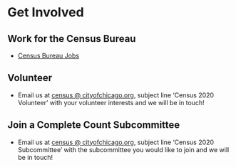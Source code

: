 # Get Involved

## Work for the Census Bureau

* [Census Bureau Jobs]( https://2020census.gov/en/jobs)

## Volunteer
* Email us at [census @ cityofchicago.org](census@cityofchicago.org), subject line ‘Census 2020 Volunteer’ with your volunteer interests and we will be in touch!

## Join a Complete Count Subcommittee
* Email us at [census @ cityofchicago.org](census@cityofchicago.org), subject line ‘Census 2020 Subcommittee’ with the subcommittee you would like to join and we will be in touch!



